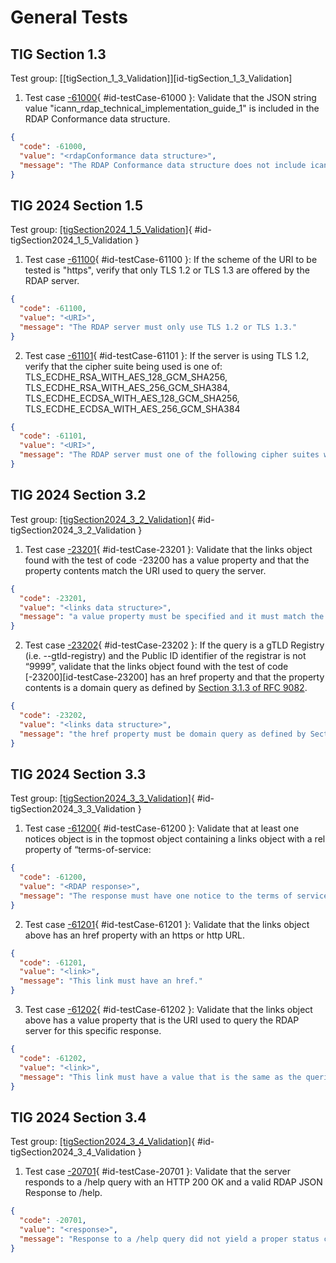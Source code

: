 # General Tests

## TIG Section 1.3

Test group: [[tigSection_1_3_Validation]][id-tigSection_1_3_Validation]

1. Test case [-61000](#id-testCase-61000){ #id-testCase-61000 }: Validate that the JSON string value "icann_rdap_technical_implementation_guide_1" is included in the RDAP Conformance data structure.
```json
{
  "code": -61000,
  "value": "<rdapConformance data structure>",
  "message": "The RDAP Conformance data structure does not include icann_rdap_technical_implementation_guide_1."
}
```

## TIG 2024 Section 1.5

Test group: [[tigSection2024_1_5_Validation]](#id-tigSection2024_1_5_Validation){ #id-tigSection2024_1_5_Validation }

1. Test case [-61100](#id-testCase-61100){ #id-testCase-61100 }: If the scheme of the URI to be tested is "https", verify that only TLS 1.2 or TLS 1.3 are offered by the RDAP server.
```json
{
  "code": -61100,
  "value": "<URI>",
  "message": "The RDAP server must only use TLS 1.2 or TLS 1.3."
}
```
2. Test case [-61101](#id-testCase-61101){ #id-testCase-61101 }: If the server is using TLS 1.2, verify that the cipher suite being used is one of: TLS_ECDHE_RSA_WITH_AES_128_GCM_SHA256, TLS_ECDHE_RSA_WITH_AES_256_GCM_SHA384, TLS_ECDHE_ECDSA_WITH_AES_128_GCM_SHA256, TLS_ECDHE_ECDSA_WITH_AES_256_GCM_SHA384
```json
{
  "code": -61101,
  "value": "<URI>",
  "message": "The RDAP server must one of the following cipher suites when using TLS 1.2: TLS_ECDHE_RSA_WITH_AES_128_GCM_SHA256, TLS_ECDHE_RSA_WITH_AES_256_GCM_SHA384,TLS_ECDHE_ECDSA_WITH_AES_128_GCM_SHA256,TLS_ECDHE_ECDSA_WITH_AES_256_GCM_SHA384."
}
```

## TIG 2024 Section 3.2

Test group: [[tigSection2024_3_2_Validation]](#id-tigSection2024_3_2_Validation){ #id-tigSection2024_3_2_Validation }

1. Test case [-23201](#id-testCase-23201){ #id-testCase-23201 }: Validate that the links object found with the test of code -23200 has a value property and that the property contents match the URI used to query the server.
```json
{
  "code": -23201,
  "value": "<links data structure>",
  "message": "a value property must be specified and it must match the URI of the query."
}
```
2. Test case [-23202](#id-testCase-23202){ #id-testCase-23202 }: If the query is a gTLD Registry (i.e. --gtld-registry) 
and the Public ID identifier of the registrar is not “9999”, validate that the links object found with the test of 
code [-23200][id-testCase-23200] has an href property and that the property contents is a domain query as defined by 
[Section 3.1.3 of RFC 9082](https://datatracker.ietf.org/doc/html/rfc9082#name-domain-path-segment-specifi).
```json
{
  "code": -23202,
  "value": "<links data structure>",
  "message": "the href property must be domain query as defined by Section 3.1.3 of RFC 9082."
}
```

## TIG 2024 Section 3.3

Test group: [[tigSection2024_3_3_Validation]](#id-tigSection2024_3_3_Validation){ #id-tigSection2024_3_3_Validation }

1. Test case [-61200](#id-testCase-61200){ #id-testCase-61200 }: Validate that at least one notices object is in the topmost object containing a links object with a rel property of “terms-of-service:
```json
{
  "code": -61200,
  "value": "<RDAP response>",
  "message": "The response must have one notice to the terms of service."
}
```
2. Test case [-61201](#id-testCase-61201){ #id-testCase-61201 }: Validate that the links object above has an href property with an https or http URL.
```json
{
  "code": -61201,
  "value": "<link>",
  "message": "This link must have an href."
}
```
3. Test case [-61202](#id-testCase-61202){ #id-testCase-61202 }: Validate that the links object above has a value property that is the URI used to query the RDAP server for this specific response.
```json
{
  "code": -61202,
  "value": "<link>",
  "message": "This link must have a value that is the same as the queried URI."
}
```

## TIG 2024 Section 3.4

Test group: [[tigSection2024_3_4_Validation]](#id-tigSection2024_3_4_Validation){ #id-tigSection2024_3_4_Validation }

1. Test case [-20701](#id-testCase-20701){ #id-testCase-20701 }: Validate that the server responds to a /help query with an HTTP 200 OK and a valid RDAP JSON Response to /help.
```json
{
  "code": -20701,
  "value": "<response>",
  "message": "Response to a /help query did not yield a proper status code or RDAP response."
}
```